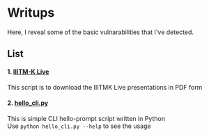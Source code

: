 # Writups

Here, I reveal some of the basic vulnarabilities that I've detected.  

## List
#### 1. [IIITM-K Live](./IIITMKlive_ppt_downloader.py)
This script is to download the IIITMK Live presentations in PDF form  
#### 2. [hello_cli.py](./hello_cli.py)
This is simple CLI hello-prompt script written in Python  
Use ```python hello_cli.py --help``` to see the usage  

